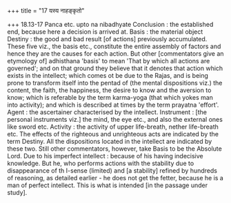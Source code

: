 +++
title = "17 यस्य नाहङ्कृतो"

+++
18.13-17 Panca etc. upto na nibadhyate Conclusion : the established end,
because here a decision is arrived at. Basis : the material object
Destiny : the good and bad result \[of actions\] previously accumulated.
These five viz., the basis etc., constitute the entire assembly of
factors and hence they are the causes for each action. But other
\[commentators give an etymology of\] adhisthana 'basis' to mean 'That
by which all actions are governed'; and on that ground they believe that
it denotes that action which exists in the intellect; which comes ot be
due to the Rajas, and is being prone to transform itself into the pentad
of (the mental dispositions viz.) the content, the faith, the happiness,
the desire to know and the aversion to know; which is referable by the
term karma-yoga (that which yokes man into activity); and which is
described at times by the term prayatna 'effort'. Agent : the
ascertainer characterised by the intellect. Instrument : \[the personal
instruments viz.\] the mind, the eye etc., and also the external ones
like sword etc. Activity : the activity of upper life-breath, nether
life-breath etc. The effects of the righteous and unrighteous acts are
indicated by the term Destiny. All the dispositions located in the
intellect are indicated by these two. Still other commentators, however,
take Basis to be the Absolute Lord. Due to his imperfect intellect :
because of his having indecisive knowledge. But he, who performs actions
with the stability due to disappearance of th I-sense (limited) and \[a
stability\] refined by hundreds of reasoning, as detailed earlier - he
does not get the fetter, because he is a man of perfect intellect. This
is what is intended \[in the passage under study\].
